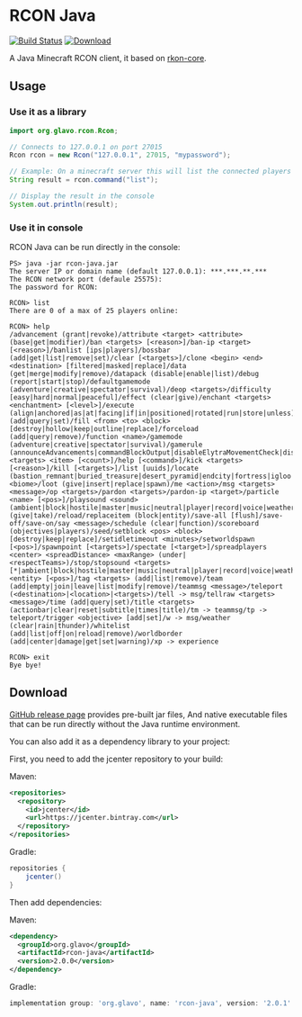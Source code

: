 # RCON Java

[![Build Status](https://travis-ci.com/Glavo/rcon-java.svg?branch=master)](https://travis-ci.com/Glavo/rcon-java)
[ ![Download](https://api.bintray.com/packages/glavo/maven/rcon-java/images/download.svg) ](https://bintray.com/glavo/maven/rcon-java/_latestVersion)

A Java Minecraft RCON client, 
it based on [rkon-core](https://github.com/Kronos666/rkon-core/).

## Usage

### Use it as a library

```java
import org.glavo.rcon.Rcon;

// Connects to 127.0.0.1 on port 27015
Rcon rcon = new Rcon("127.0.0.1", 27015, "mypassword");

// Example: On a minecraft server this will list the connected players
String result = rcon.command("list");

// Display the result in the console
System.out.println(result);
```

### Use it in console

RCON Java can be run directly in the console:

```
PS> java -jar rcon-java.jar
The server IP or domain name (default 127.0.0.1): ***.***.**.***
The RCON network port (defaule 25575):
The password for RCON:

RCON> list
There are 0 of a max of 25 players online:

RCON> help
/advancement (grant|revoke)/attribute <target> <attribute> (base|get|modifier)/ban <targets> [<reason>]/ban-ip <target> [<reason>]/banlist [ips|players]/bossbar (add|get|list|remove|set)/clear [<targets>]/clone <begin> <end> <destination> [filtered|masked|replace]/data (get|merge|modify|remove)/datapack (disable|enable|list)/debug (report|start|stop)/defaultgamemode (adventure|creative|spectator|survival)/deop <targets>/difficulty [easy|hard|normal|peaceful]/effect (clear|give)/enchant <targets> <enchantment> [<level>]/execute (align|anchored|as|at|facing|if|in|positioned|rotated|run|store|unless)/experience (add|query|set)/fill <from> <to> <block> [destroy|hollow|keep|outline|replace]/forceload (add|query|remove)/function <name>/gamemode (adventure|creative|spectator|survival)/gamerule (announceAdvancements|commandBlockOutput|disableElytraMovementCheck|disableRaids|doDaylightCycle|doEntityDrops|doFireTick|doImmediateRespawn|doInsomnia|doLimitedCrafting|doMobLoot|doMobSpawning|doPatrolSpawning|doTileDrops|doTraderSpawning|doWeatherCycle|drowningDamage|fallDamage|fireDamage|forgiveDeadPlayers|keepInventory|logAdminCommands|maxCommandChainLength|maxEntityCramming|mobGriefing|naturalRegeneration|randomTickSpeed|reducedDebugInfo|sendCommandFeedback|showDeathMessages|spawnRadius|spectatorsGenerateChunks|universalAnger)/give <targets> <item> [<count>]/help [<command>]/kick <targets> [<reason>]/kill [<targets>]/list [uuids]/locate (bastion_remnant|buried_treasure|desert_pyramid|endcity|fortress|igloo|jungle_pyramid|mansion|mineshaft|monument|nether_fossil|ocean_ruin|pillager_outpost|ruined_portal|shipwreck|stronghold|swamp_hut|village)/locatebiome <biome>/loot (give|insert|replace|spawn)/me <action>/msg <targets> <message>/op <targets>/pardon <targets>/pardon-ip <target>/particle <name> [<pos>]/playsound <sound> (ambient|block|hostile|master|music|neutral|player|record|voice|weather)/recipe (give|take)/reload/replaceitem (block|entity)/save-all [flush]/save-off/save-on/say <message>/schedule (clear|function)/scoreboard (objectives|players)/seed/setblock <pos> <block> [destroy|keep|replace]/setidletimeout <minutes>/setworldspawn [<pos>]/spawnpoint [<targets>]/spectate [<target>]/spreadplayers <center> <spreadDistance> <maxRange> (under|<respectTeams>)/stop/stopsound <targets> [*|ambient|block|hostile|master|music|neutral|player|record|voice|weather]/summon <entity> [<pos>]/tag <targets> (add|list|remove)/team (add|empty|join|leave|list|modify|remove)/teammsg <message>/teleport (<destination>|<location>|<targets>)/tell -> msg/tellraw <targets> <message>/time (add|query|set)/title <targets> (actionbar|clear|reset|subtitle|times|title)/tm -> teammsg/tp -> teleport/trigger <objective> [add|set]/w -> msg/weather (clear|rain|thunder)/whitelist (add|list|off|on|reload|remove)/worldborder (add|center|damage|get|set|warning)/xp -> experience

RCON> exit
Bye bye!
```

## Download

[GitHub release page](https://github.com/Glavo/rcon-java/releases) provides pre-built jar files,
And native executable files that can be run directly without the Java runtime environment.

You can also add it as a dependency library to your project: 

First, you need to add the jcenter repository to your build:

Maven:
```xml
<repositories>
  <repository>
    <id>jcenter</id>
    <url>https://jcenter.bintray.com</url>
  </repository>
</repositories>
```

Gradle:
```groovy
repositories {
    jcenter()
}
```

Then add dependencies:

Maven:
```xml
<dependency>
  <groupId>org.glavo</groupId>
  <artifactId>rcon-java</artifactId>
  <version>2.0.0</version>
</dependency>
```

Gradle:
```groovy
implementation group: 'org.glavo', name: 'rcon-java', version: '2.0.1'
```
